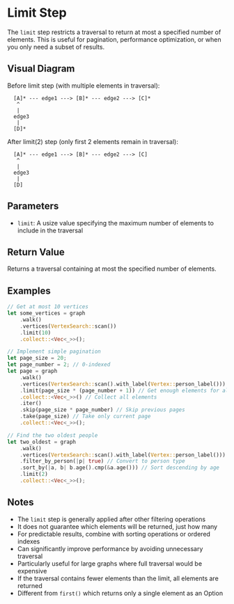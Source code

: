 # Limit Step

The `limit` step restricts a traversal to return at most a specified number of elements. This is useful for pagination, performance optimization, or when you only need a subset of results.

## Visual Diagram

Before limit step (with multiple elements in traversal):
```text
  [A]* --- edge1 ---> [B]* --- edge2 ---> [C]*  
   ^                                         
   |                                         
  edge3                                       
   |                                         
  [D]*                                        
```

After limit(2) step (only first 2 elements remain in traversal):
```text
  [A]* --- edge1 ---> [B]* --- edge2 ---> [C]  
   ^                                         
   |                                         
  edge3                                       
   |                                         
  [D]                                        
```

## Parameters

- `limit`: A usize value specifying the maximum number of elements to include in the traversal

## Return Value

Returns a traversal containing at most the specified number of elements.

## Examples

```rust
// Get at most 10 vertices
let some_vertices = graph
    .walk()
    .vertices(VertexSearch::scan())
    .limit(10)
    .collect::<Vec<_>>();

// Implement simple pagination
let page_size = 20;
let page_number = 2; // 0-indexed
let page = graph
    .walk()
    .vertices(VertexSearch::scan().with_label(Vertex::person_label()))
    .limit(page_size * (page_number + 1)) // Get enough elements for all pages up to current
    .collect::<Vec<_>>() // Collect all elements
    .iter()
    .skip(page_size * page_number) // Skip previous pages
    .take(page_size) // Take only current page
    .collect::<Vec<_>>();

// Find the two oldest people
let two_oldest = graph
    .walk()
    .vertices(VertexSearch::scan().with_label(Vertex::person_label()))
    .filter_by_person(|p| true) // Convert to person type
    .sort_by(|a, b| b.age().cmp(&a.age())) // Sort descending by age
    .limit(2)
    .collect::<Vec<_>>();
```

## Notes

- The `limit` step is generally applied after other filtering operations
- It does not guarantee which elements will be returned, just how many
- For predictable results, combine with sorting operations or ordered indexes
- Can significantly improve performance by avoiding unnecessary traversal
- Particularly useful for large graphs where full traversal would be expensive
- If the traversal contains fewer elements than the limit, all elements are returned
- Different from `first()` which returns only a single element as an Option